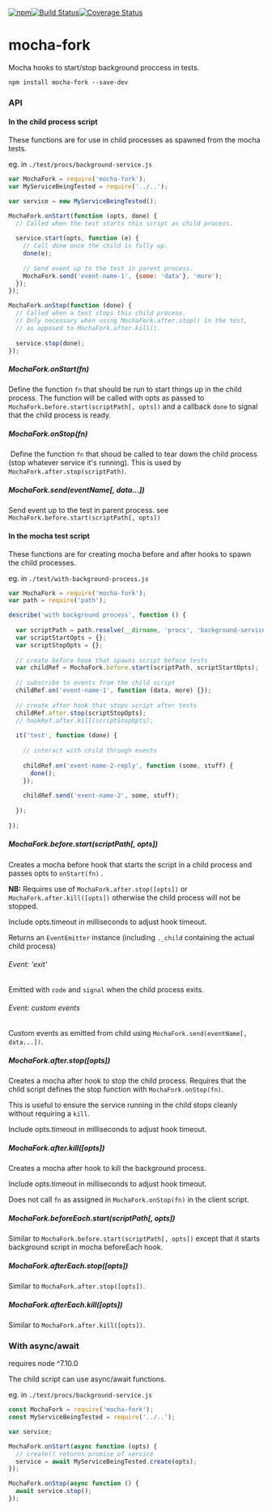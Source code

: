 [![npm](https://img.shields.io/npm/v/mocha-fork.svg)](https://www.npmjs.com/package/mocha-fork)[![Build Status](https://travis-ci.org/nomilous/mocha-fork.svg?branch=master)](https://travis-ci.org/nomilous/mocha-fork)[![Coverage Status](https://coveralls.io/repos/github/nomilous/mocha-fork/badge.svg?branch=master)](https://coveralls.io/github/nomilous/mocha-fork?branch=master)

# mocha-fork

Mocha hooks to start/stop background proccess in tests.

```
npm install mocha-fork --save-dev
```

### API

#### In the child process script

These functions are for use in child processes as spawned from the mocha tests.

eg. in `./test/procs/background-service.js`

```javascript
var MochaFork = require('mocha-fork');
var MyServiceBeingTested = require('../..');

var service = new MyServiceBeingTested();

MochaFork.onStart(function (opts, done) {
  // Called when the test starts this script as child process.
    
  service.start(opts, function (e) {
    // Call done once the child is fully up.
    done(e);
    
    // Send event up to the test in parent process.
    MochaFork.send('event-name-1', {some: 'data'}, 'more');
  });
});

MochaFork.onStop(function (done) {
  // Called when a test stops this child process.
  // Only necessary when using MochaFork.after.stop() in the test,
  // as opposed to MochaFork.after.kill().
  
  service.stop(done);
});
```

##### MochaFork.onStart(fn)

Define the function `fn` that should be run to start things up in the child process. The function will be called with opts as passed to `MochaFork.before.start(scriptPath[, opts])` and a callback `done` to signal that the child process is ready.

##### MochaFork.onStop(fn)

​	Define the function `fn` that shoud be called to tear down the child process (stop whatever service it's running). This is used by `MochaFork.after.stop(scriptPath)`.

##### MochaFork.send(eventName[, data...])

Send event up to the test in parent process. see `MochaFork.before.start(scriptPath[, opts])`

#### In the mocha test script

These functions are for creating mocha before and after hooks to spawn the child processes.

eg. in `./test/with-background-process.js`

```javascript
var MochaFork = require('mocha-fork');
var path = require('path');

describe('with background process', function () {
  
  var scriptPath = path.resolve(__dirname, 'procs', 'background-service');
  var scriptStartOpts = {};
  var scriptStopOpts = {};
  
  // create before hook that spawns script before tests
  var childRef = MochaFork.before.start(scriptPath, scriptStartOpts);
  
  // subscribe to events from the child script
  childRef.on('event-name-1', function (data, more) {});
  
  // create after hook that stops script after tests
  childRef.after.stop(scriptStopOpts);
  // hookRef.after.kill(scriptStopOpts);
  
  it('test', function (done) {
    
    // interact with child through events
    
    childRef.on('event-name-2-reply', function (some, stuff) {
      done();
    });
    
    childRef.send('event-name-2', some, stuff);
    
  });
  
});
```

##### MochaFork.before.start(scriptPath[, opts])

Creates a mocha before hook that starts the script in a child process and passes opts to `onStart(fn)` .

__NB:__ Requires use of `MochaFork.after.stop([opts])` or `MochaFork.after.kill([opts])` otherwise the child process will not be stopped.

Include opts.timeout in milliseconds to adjust hook timeout.

Returns an `EventEmitter` instance (including `._child` containing the actual child process)

###### Event: 'exit'

Emitted with `code` and `signal` when the child process exits.

###### Event: custom events

Custom events as emitted from child using `MochaFork.send(eventName[, data...])`.

##### MochaFork.after.stop([opts])

Creates a mocha after hook to stop the child process. Requires that the child script defines the stop function with `MochaFork.onStop(fn)`. 

This is useful to ensure the service running in the child stops cleanly without requiring a `kill`.

Include opts.timeout in milliseconds to adjust hook timeout.

##### MochaFork.after.kill([opts])

Creates a mocha after hook to kill the background process.

Include opts.timeout in milliseconds to adjust hook timeout.

Does not call `fn` as assigned in `MochaFork.onStop(fn)` in the client script.

##### MochaFork.beforeEach.start(scriptPath[, opts])

Similar to `MochaFork.before.start(scriptPath[, opts])` except that it starts background script in mocha beforeEach hook. 

##### MochaFork.afterEach.stop([opts])

Similar to `MochaFork.after.stop([opts])`.

##### MochaFork.afterEach.kill([opts])

Similar to `MochaFork.after.kill([opts])`.

### With async/await

requires node ^7.10.0

The child script can use async/await functions.

eg. in `./test/procs/background-service.js`

```javascript
const MochaFork = require('mocha-fork');
const MyServiceBeingTested = require('../..');

var service;

MochaFork.onStart(async function (opts) {
  // create() returns promise of service
  service = await MyServiceBeingTested.create(opts);
});

MochaFork.onStop(async function () {
  await service.stop();
});
```


